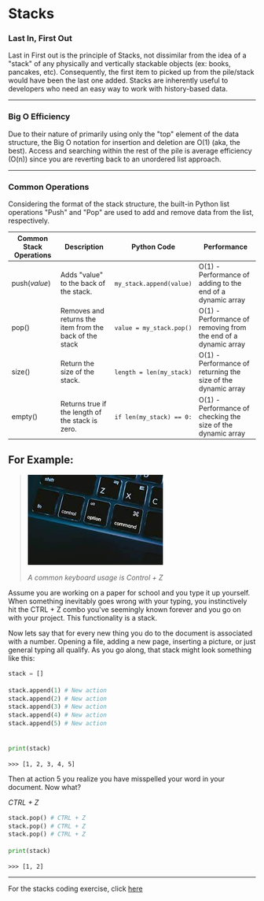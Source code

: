 # Stacks
### Last In, First Out
Last in First out is the principle of Stacks, not dissimilar from the idea of a "stack" of any physically and vertically stackable objects (ex: books, pancakes, etc). Consequently, the first item to picked up from the pile/stack would have been the last one added. Stacks are inherently useful to developers who need an easy way to work with history-based data. 

---

### Big O Efficiency
Due to their nature of primarily using only the "top" element of the data structure, the Big O notation for insertion and deletion are O(1) (aka, the best). Access and searching within the rest of the pile is average efficiency (O(n)) since you are reverting back to an unordered list approach. 

---

### Common Operations

Considering the format of the stack structure, the built-in Python list operations "Push" and "Pop" are used to add and remove data from the list, respectively. 

| Common Stack Operations | Description | Python Code | Performance |
| ---- | ---- | ---- | --- |
| push(_value_) | Adds "value" to the back of the stack. | `my_stack.append(value)` | O(1) - Performance of adding to the end of a dynamic array
| pop() | Removes and returns the item from the back of the stack | `value = my_stack.pop()` | O(1) - Performance of removing from the end of a dynamic array
| size() | Return the size of the stack. | `length = len(my_stack)` | O(1) - Performance of returning the size of the dynamic array
| empty() | Returns true if the length of the stack is zero. | `if len(my_stack) == 0:` | O(1) - Performance of checking the size of the dynamic array

## For Example:

>![Control Z](/Images/download.jpeg)
>
>*A common keyboard usage is Control + Z*

Assume you are working on a paper for school and you type it up yourself. When something inevitably goes wrong with your typing, you instinctively hit the CTRL + Z combo you've seemingly known forever and you go on with your project. This functionality is a stack. 

Now lets say that for every new thing you do to the document is associated with a number. Opening a file, adding a new page, inserting a picture, or just general typing all qualify. As you go along, that stack might look something like this:

```python
stack = []

stack.append(1) # New action
stack.append(2) # New action
stack.append(3) # New action
stack.append(4) # New action
stack.append(5) # New action


print(stack)
```
`>>> [1, 2, 3, 4, 5]`

Then at action 5 you realize you have misspelled your word in your document. Now what? 

_CTRL + Z_

```python
stack.pop() # CTRL + Z
stack.pop() # CTRL + Z
stack.pop() # CTRL + Z

print(stack)
```

`>>> [1, 2]`

---

For the stacks coding exercise, click [here](/Stacks/stackexercise.md)
